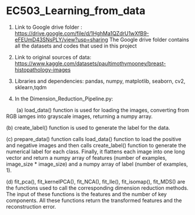 # EC503_Learning_from_data
1. Link to Google drive folder : https://drive.google.com/file/d/1HghMa1QZdrU1wXfB9-eFEUmD43SNsPLY/view?usp=sharing
The Google drive folder contains all the datasets and codes that used in this project

2. Link to original sources of data:
https://www.kaggle.com/datasets/paultimothymooney/breast-histopathology-images

3. Libraries and dependencies: pandas, numpy, matplotlib, seaborn, cv2, sklearn,tqdm

4. In the Dimension_Reduction_Pipeline.py:

 &emsp;&emsp;(a) load_data() function is used for loading the images, converting from RGB iamges into
grayscale images, returning a numpy array.

  (b) create_label() function is used to generate the label for the data.
  
  (c) prepare_data() function calls load_data() function to load the positive and negative images
and then calls create_label() function to generate the numerical label for each class.
Finally, it flattens each image into one long vector and return a numpy array of features
(number of examples, image_size * image_size) and a numpy array of label (number of
examples, 1).
  
  (d) fit_pca(), fit_kernelPCA(), fit_NCA(), fit_lle(), fit_isomap(), fit_MDS() are the functions used
to call the corresponding dimension reduction methods.
The input of these functions is the features and the number of key components. All these
functions return the transformed features and the reconstruction error. 
